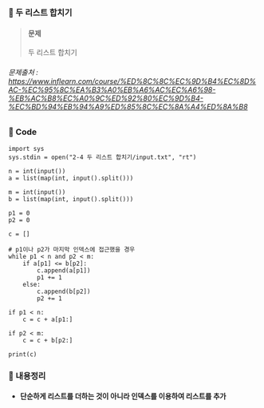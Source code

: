 ### 🥉 두 리스트 합치기

> #### 문제
>
> 두 리스트 합치기

###### 문제출처 : https://www.inflearn.com/course/%ED%8C%8C%EC%9D%B4%EC%8D%AC-%EC%95%8C%EA%B3%A0%EB%A6%AC%EC%A6%98-%EB%AC%B8%EC%A0%9C%ED%92%80%EC%9D%B4-%EC%BD%94%EB%94%A9%ED%85%8C%EC%8A%A4%ED%8A%B8

### 🔌 Code

```
import sys
sys.stdin = open("2-4 두 리스트 합치기/input.txt", "rt")

n = int(input())
a = list(map(int, input().split()))

m = int(input())
b = list(map(int, input().split()))

p1 = 0
p2 = 0

c = []

# p1이나 p2가 마지막 인덱스에 접근했을 경우
while p1 < n and p2 < m:
    if a[p1] <= b[p2]:
        c.append(a[p1])
        p1 += 1
    else:
        c.append(b[p2])
        p2 += 1

if p1 < n:
    c = c + a[p1:]

if p2 < m:
    c = c + b[p2:]

print(c)

```

### 📃 내용정리

- #### 단순하게 리스트를 더하는 것이 아니라 인덱스를 이용하여 리스트를 추가
